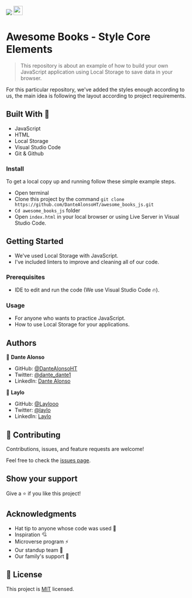 ﻿![](https://img.shields.io/badge/Microverse-blueviolet) <img height=25px src="https://img.shields.io/badge/JavaScript-F7DF1E?style=for-the-badge&logo=javascript&logoColor=black">

# Awesome Books - Style Core Elements

> This repository is about an example of how to build your own JavaScript application using Local Storage to save data in your browser.

For this particular repository, we've added the styles enough according to us, the main idea is following the layout according to project requirements.

## Built With 🔨

- JavaScript
- HTML
- Local Storage
- Visual Studio Code
- Git & Github

### Install

To get a local copy up and running follow these simple example steps.
- Open terminal
- Clone this project by the command `git clone https://github.com/DanteAlonsoHT/awesome_books_js.git`
- `Cd awesome_books_js` folder
- Open `index.html` in your local browser or using Live Server in Visual Studio Code.

## Getting Started 

- We've used Local Storage with JavaScript.
- I've included linters to improve and cleaning all of our code.

### Prerequisites

- IDE to edit and run the code (We use Visual Studio Code 🔥).

### Usage

- For anyone who wants to practice JavaScript.
- How to use Local Storage for your applications.

## Authors

👤 **Dante Alonso**

- GitHub: [@DanteAlonsoHT](https://github.com/DanteAlonsoHT)
- Twitter: [@dante_dante1](https://twitter.com/dante_dante1)
- LinkedIn: [Dante Alonso](https://www.linkedin.com/in/dante-hernandez99/)

👤 **Laylo**

- GitHub: [@Laylooo](https://github.com/Laylooo)
- Twitter: [@laylo](https://twitter.com/home?lang=en)
- LinkedIn: [Laylo](https://www.linkedin.com/in/laylo-khodjaeva-05a972207/)


## 🤝 Contributing

Contributions, issues, and feature requests are welcome!

Feel free to check the [issues page](https://github.com/DanteAlonsoHT/awesome_books_js/issues).

## Show your support

Give a ⭐️ if you like this project!


## Acknowledgments

- Hat tip to anyone whose code was used 🔰
- Inspiration 💘
- Microverse program ⚡
- Our standup team 🏹
- Our family's support 🙌

## 📝 License

This project is [MIT](./LICENSE) licensed.
